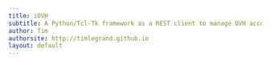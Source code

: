 ```yaml
---
title: iOVH
subtitle: A Python/Tcl-Tk framework as a REST client to manage OVH accounts.
author: Tim
authorsite: http://timlegrand.github.io
layout: default
---
```


